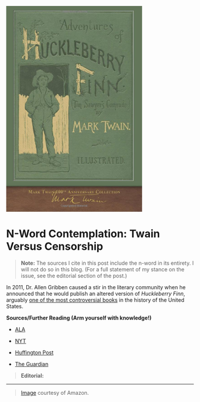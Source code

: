 ![Huckleberry Finn Front Cover](https://github.com/MMOG77/01-My-Blog/blob/master/HuckFinner.png)

# N-Word Contemplation: Twain Versus Censorship
> **Note:** The sources I cite in this post include the n-word in its entirety. I will not do so in this blog. (For a full statement of my stance on the issue, see the editorial section of the post.)

In 2011, Dr. Allen Gribben caused a stir in the literary community when he announced that he would publish an altered version of *Huckleberry Finn*, arguably [one of the most controversial books](http://www.ala.org/advocacy/bbooks/100-most-frequently-challenged-books-1990%E2%80%931999) in the history of the United States.

**Sources/Further Reading (Arm yourself with knowledge!)**

* [ALA](http://www.ala.org/advocacy/bbooks/100-most-frequently-challenged-books-1990%E2%80%931999)

* [NYT](https://www.nytimes.com/2011/01/07/books/07huck.html)

* [Huffington Post](https://www.huffingtonpost.com/hetertqebu-walters/educate-dont-censure-the-_b_806601.html)

* [The Guardian](https://www.theguardian.com/books/2011/jan/05/huckleberry-finn-edition-censors-n-word)

> **Editorial:**

***
> [Image](https://www.amazon.com/Adventures-Huckleberry-Finn-Anniversary-Collection/dp/1948132818/ref=sr_1_3?ie=UTF8&qid=1539910099&sr=8-3&keywords=huckleberry+finn+by+mark+twain) courtesy of Amazon.
